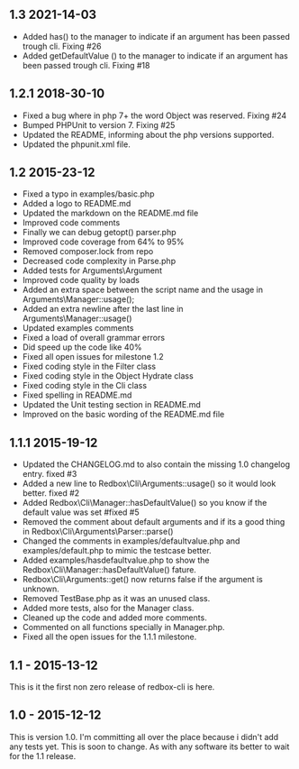 ## 1.3  2021-14-03

* Added has() to the manager to indicate if an argument has been passed trough cli. Fixing #26
* Added getDefaultValue () to the manager to indicate if an argument has been passed trough cli. Fixing #18

## 1.2.1 2018-30-10

* Fixed a bug where in php 7+ the word Object was reserved. Fixing #24
* Bumped PHPUnit to version 7. Fixing #25 
* Updated the README, informing about the php versions supported.
* Updated the phpunit.xml file.

## 1.2 2015-23-12

* Fixed a typo in examples/basic.php
* Added a logo to README.md
* Updated the markdown on the README.md file
* Improved code comments
* Finally we can debug getopt() parser.php
* Improved code coverage from 64% to 95%
* Removed composer.lock from repo
* Decreased code complexity in Parse.php
* Added tests for Arguments\Argument
* Improved code quality by loads
* Added an extra space between the script name and the usage in Arguments\Manager::usage();
* Added an extra newline after the last line in Arguments\Manager::usage()
* Updated examples comments
* Fixed a load of overall grammar errors
* Did speed up the code like 40%
* Fixed all open issues for milestone 1.2
* Fixed coding style in the Filter class
* Fixed coding style in the Object Hydrate class
* Fixed coding style in the Cli class
* Fixed spelling in README.md
* Updated the Unit testing section in README.md
* Improved on the basic wording of the README.md file


## 1.1.1 2015-19-12

* Updated the CHANGELOG.md to also contain the missing 1.0 changelog entry. fixed #3
* Added a new line to Redbox\Cli\Arguments::usage() so it would look better. fixed #2 
* Added Redbox\Cli\Manager::hasDefaultValue() so you know if the default value was set #fixed #5
* Removed the comment about default arguments and if its a good thing in Redbox\Cli\Arguments\Parser::parse()
* Changed the comments in examples/defaultvalue.php and examples/default.php to mimic the testcase better.
* Added examples/hasdefaultvalue.php to show the Redbox\Cli\Manager::hasDefaultValue() fature.
* Redbox\Cli\Arguments::get() now returns false if the argument is unknown.
* Removed TestBase.php as it was an unused class.
* Added more tests, also for the Manager class.
* Cleaned up the code and added more comments.
* Commented on all functions specially in Manager.php.
* Fixed all the open issues for the 1.1.1 milestone.

## 1.1 - 2015-13-12 

This is it the first non zero release of redbox-cli is here.

## 1.0 - 2015-12-12

This is version 1.0. I'm committing all over the place because i didn't add any tests yet. This is soon to change.
As with any software its better to wait for the 1.1 release.

  